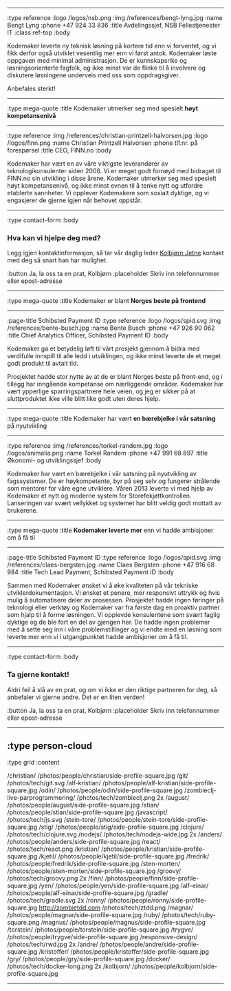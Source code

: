 

--------------------------------------------------------------------------------
:type reference
:logo /logos/nsb.png
:img /references/bengt-lyng.jpg
:name Bengt Lyng
:phone +47 924 33 836
:title Avdelingssjef, NSB Fellestjenester IT
:class ref-top
:body

Kodemaker leverte ny teknisk løsning på kortere tid enn vi
forventet, og vi fikk derfor også utviklet vesentlig mer enn vi
først antok. Kodemaker løste oppgaven med minimal administrasjon. De
er kunnskapsrike og løsningsorienterte fagfolk, og ikke minst var de
flinke til å involvere og diskutere løsningene underveis med oss som
oppdragsgiver.

Anbefales sterkt!

--------------------------------------------------------------------------------
:type mega-quote
:title Kodemaker utmerker seg med spesielt **høyt kompetansenivå**

--------------------------------------------------------------------------------
:type reference
:img /references/christian-printzell-halvorsen.jpg
:logo /logos/finn.png
:name Christian Printzell Halvorsen
:phone tlf.nr. på forespørsel
:title CEO, FINN.no
:body

Kodemaker har vært en av våre viktigste leverandører av teknologikonsulenter
siden 2008. Vi er meget godt fornøyd med bidraget til FINN.no
sin utvikling i disse årene. Kodemaker utmerker seg med spesielt høyt
kompetansenivå, og ikke minst evnen til å tenke nytt og utfordre etablerte
sannheter. Vi opplever Kodemakere som sosialt dyktige, og vi engasjerer de
gjerne igjen når behovet oppstår.

--------------------------------------------------------------------------------
:type contact-form
:body

### Hva kan vi hjelpe deg med?

Legg igjen kontaktinformasjon, så tar vår daglig leder
[Kolbjørn Jetne](/kolbjorn/) kontakt med deg så snart han har mulighet.

:button Ja, la oss ta en prat, Kolbjørn
:placeholder Skriv inn telefonnummer eller epost-adresse

--------------------------------------------------------------------------------
:type mega-quote
:title Kodemaker er blant **Norges beste på frontend**

--------------------------------------------------------------------------------
:page-title Schibsted Payment ID
:type reference
:logo /logos/spid.svg
:img /references/bente-busch.jpg
:name Bente Busch
:phone +47 926 90 062
:title Chief Analytics Officer, Schibsted Payment ID
:body

Kodemaker ga et betydelig løft til vårt prosjekt gjennom å bidra med verdifulle 
innspill til alle ledd i utviklingen, og ikke minst leverte de et meget godt 
produkt til avtalt tid. 

Prosjektet hadde stor nytte av at de er blant Norges 
beste på front-end, og i tillegg har inngående kompetanse om nærliggende områder. 
Kodemaker har vært ypperlige sparringspartnere hele veien, og jeg er sikker på 
at sluttproduktet ikke ville blitt like godt uten deres hjelp. 

--------------------------------------------------------------------------------
:type mega-quote
:title Kodemaker har vært **en bærebjelke i vår satsning** på nyutvikling

--------------------------------------------------------------------------------
:type reference
:img /references/torkel-randem.jpg
:logo /logos/animalia.png
:name Torkel Randem
:phone +47 991 68 897
:title Økonomi- og utviklingssjef
:body

Kodemaker har vært en bærebjelke i vår satsning på nyutvikling av fagssystemer.
De er høykompetente, byr på seg selv og fungerer strålende som mentorer for våre
egne utviklere. Våren 2013 leverte vi med hjelp av Kodemaker et nytt og moderne
system for Storefekjøttkontrollen. Lanseringen var svært vellykket og systemet
har blitt veldig godt mottatt av brukerene.

--------------------------------------------------------------------------------
:type mega-quote
:title **Kodemaker leverte mer** enn vi hadde ambisjoner om å få til

--------------------------------------------------------------------------------
:page-title Schibsted Payment ID
:type reference
:logo /logos/spid.svg
:img /references/claes-bergsten.jpg
:name Claes Bergsten
:phone +47 916 68 984
:title Tech Lead Payment, Schibsted Payment ID
:body

Sammen med Kodemaker ønsket vi å øke kvaliteten på vår tekniske
utviklerdokumentasjon. Vi ønsket et penere, mer responsivt uttrykk og hvis mulig
å automatisere deler av prosessen. Prosjektet hadde ingen føringer på teknologi
eller verktøy og Kodemaker var fra første dag en proaktiv partner som hjalp
til å forme løsningen. Vi opplevde konsulentene som svært faglig dyktige og de
ble fort en del av gjengen her. De hadde ingen problemer med å sette seg inn i
våre problemstillinger og vi endte med en løsning som leverte mer enn vi i
utgangpunktet hadde ambisjoner om å få til.

--------------------------------------------------------------------------------
:type contact-form
:body

### Ta gjerne kontakt!

Aldri feil å slå av en prat, og om vi ikke er den riktige partneren for deg,
så anbefaler vi gjerne andre. Det&nbsp;er&nbsp;en&nbsp;liten&nbsp;verden!

:button Ja, la oss ta en prat, Kolbjørn
:placeholder Skriv inn telefonnummer eller epost-adresse

--------------------------------------------------------------------------------
:type person-cloud
--------------------------------------------------------------------------------
:type grid
:content

/christian/                        /photos/people/christian/side-profile-square.jpg
/git/                              /photos/tech/git.svg
/alf-kristian/                     /photos/people/alf-kristian/side-profile-square.jpg
/odin/                             /photos/people/odin/side-profile-square.jpg
/zombieclj-live-parprogrammering/  /photos/tech/zombieclj.png 2x
/august/                           /photos/people/august/side-profile-square.jpg
/stian/                            /photos/people/stian/side-profile-square.jpg
/javascript/                       /photos/tech/js.svg
/stein-tore/                       /photos/people/stein-tore/side-profile-square.jpg
/stig/                             /photos/people/stig/side-profile-square.jpg
/clojure/                          /photos/tech/clojure.svg
/nodejs/                           /photos/tech/nodejs-wide.jpg 2x
/anders/                           /photos/people/anders/side-profile-square.jpg
/react/                            /photos/tech/react.png
/kristian/                         /photos/people/kristian/side-profile-square.jpg
/kjetil/                           /photos/people/kjetil/side-profile-square.jpg
/fredrik/                          /photos/people/fredrik/side-profile-square.jpg
/sten-morten/                      /photos/people/sten-morten/side-profile-square.jpg
/groovy/                           /photos/tech/groovy.png 2x
/finn/                             /photos/people/finn/side-profile-square.jpg
/yen/                              /photos/people/yen/side-profile-square.jpg
/alf-einar/                        /photos/people/alf-einar/side-profile-square.jpg
/gradle/                           /photos/tech/gradle.svg 2x
/ronny/                            /photos/people/ronny/side-profile-square.jpg
http://zombietdd.com               /photos/tech/ztdd.png
/magnar/                           /photos/people/magnar/side-profile-square.jpg
/ruby/                             /photos/tech/ruby-square.png
/magnus/                           /photos/people/magnus/side-profile-square.jpg
/torstein/                         /photos/people/torstein/side-profile-square.jpg
/trygve/                           /photos/people/trygve/side-profile-square.jpg
/responsive-design/                /photos/tech/rwd.jpg 2x
/andre/                            /photos/people/andre/side-profile-square.jpg
/kristoffer/                       /photos/people/kristoffer/side-profile-square.jpg
/gry/                              /photos/people/gry/side-profile-square.jpg
/docker/                           /photos/tech/docker-long.png 2x
/kolbjorn/                         /photos/people/kolbjorn/side-profile-square.jpg

--------------------------------------------------------------------------------
